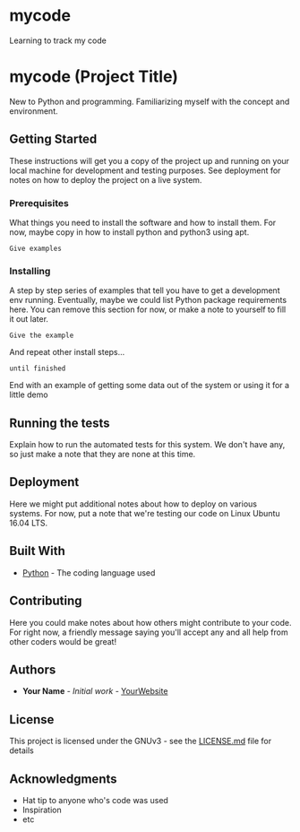 # mycode
Learning to track my code

# mycode (Project Title)

New to Python and programming. Familiarizing myself with the concept and environment.

## Getting Started

These instructions will get you a copy of the project up and running on your local machine for development and testing purposes. See deployment for notes on how to deploy the project on a live system.

### Prerequisites

What things you need to install the software and how to install them. For now, maybe copy in how to install python and python3 using apt.

```
Give examples
```

### Installing

A step by step series of examples that tell you have to get a development env running. Eventually, maybe we could list Python package requirements here. You can remove this section for now, or make a note to yourself to fill it out later.

```
Give the example
```

And repeat other install steps...

```
until finished
```

End with an example of getting some data out of the system or using it for a little demo

## Running the tests

Explain how to run the automated tests for this system. We don't have any, so just make a note that they are none at this time.

## Deployment

Here we might put additional notes about how to deploy on various systems. For now, put a note that we're testing our code on Linux Ubuntu 16.04 LTS. 

## Built With

* [Python](https://www.python.org/) - The coding language used

## Contributing

Here you could make notes about how others might contribute to your code. For right now, a friendly message saying you'll accept any and all help from other coders would be great!

## Authors

* **Your Name** - *Initial work* - [YourWebsite](https://example.com/)

## License

This project is licensed under the GNUv3 - see the [LICENSE.md](LICENSE.md) file for details

## Acknowledgments

* Hat tip to anyone who's code was used
* Inspiration
* etc
